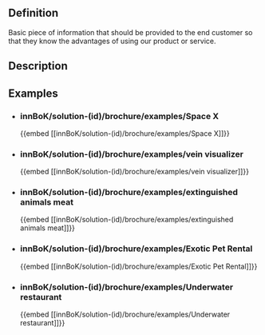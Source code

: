 
## Definition
Basic piece of information that should be provided to the end customer so that they know the advantages of using our product or service.
## Description
## Examples
- ### innBoK/solution-(id)/brochure/examples/Space X
	{{embed [[innBoK/solution-(id)/brochure/examples/Space X]]}}
- ### innBoK/solution-(id)/brochure/examples/vein visualizer
	{{embed [[innBoK/solution-(id)/brochure/examples/vein visualizer]]}}
- ### innBoK/solution-(id)/brochure/examples/extinguished animals meat
	{{embed [[innBoK/solution-(id)/brochure/examples/extinguished animals meat]]}}
- ### innBoK/solution-(id)/brochure/examples/Exotic Pet Rental
	{{embed [[innBoK/solution-(id)/brochure/examples/Exotic Pet Rental]]}}
- ### innBoK/solution-(id)/brochure/examples/Underwater restaurant
	{{embed [[innBoK/solution-(id)/brochure/examples/Underwater restaurant]]}}












